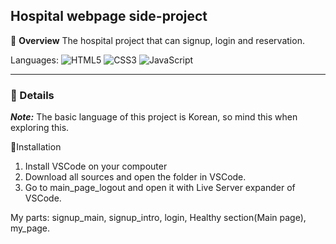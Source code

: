 ## Hospital webpage side-project


:pushpin: **Overview**
The hospital project that can signup, login and reservation.

Languages: ![HTML5](https://img.shields.io/badge/html5-%23E34F26.svg?style=for-the-badge&logo=html5&logoColor=white) ![CSS3](https://img.shields.io/badge/css3-%231572B6.svg?style=for-the-badge&logo=css3&logoColor=white)  ![JavaScript](https://img.shields.io/badge/javascript-%23323330.svg?style=for-the-badge&logo=javascript&logoColor=%23F7DF1E)


<hr>

### :pushpin: Details
***Note:*** The basic language of this project is Korean, so mind this when exploring this.

:memo:Installation
1. Install VSCode on your compouter
2. Download all sources and open the folder in VSCode.
3. Go to main_page_logout and open it with Live Server expander of VSCode.


My parts: signup_main, signup_intro, login, Healthy section(Main page), my_page.
